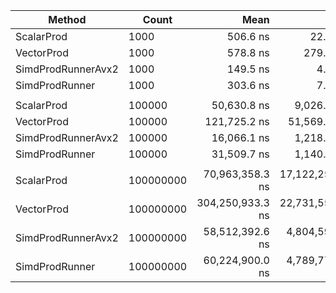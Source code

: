 ﻿|             Method |     Count |             Mean |            Error |          StdDev | Ratio | RatioSD |    Gen 0 |    Gen 1 |    Gen 2 |     Allocated |
|------------------- |---------- |-----------------:|-----------------:|----------------:|------:|--------:|---------:|---------:|---------:|--------------:|
|         ScalarProd |      1000 |         506.6 ns |         22.41 ns |         1.23 ns |  3.39 |    0.01 |   0.0019 |        - |        - |          32 B |
|         VectorProd |      1000 |         578.8 ns |        279.30 ns |        15.31 ns |  3.87 |    0.10 |   0.4807 |        - |        - |       8,056 B |
| SimdProdRunnerAvx2 |      1000 |         149.5 ns |          4.15 ns |         0.23 ns |  1.00 |    0.00 |   0.0019 |        - |        - |          32 B |
|     SimdProdRunner |      1000 |         303.6 ns |          7.09 ns |         0.39 ns |  2.03 |    0.00 |   0.0019 |        - |        - |          32 B |
|                    |           |                  |                  |                 |       |         |          |          |          |               |
|         ScalarProd |    100000 |      50,630.8 ns |      9,026.57 ns |       494.78 ns |  3.15 |    0.03 |        - |        - |        - |          32 B |
|         VectorProd |    100000 |     121,725.2 ns |     51,569.12 ns |     2,826.68 ns |  7.58 |    0.15 | 183.5938 | 183.4717 | 183.4717 |     800,117 B |
| SimdProdRunnerAvx2 |    100000 |      16,066.1 ns |      1,218.73 ns |        66.80 ns |  1.00 |    0.00 |        - |        - |        - |          32 B |
|     SimdProdRunner |    100000 |      31,509.7 ns |      1,140.52 ns |        62.52 ns |  1.96 |    0.01 |        - |        - |        - |          32 B |
|                    |           |                  |                  |                 |       |         |          |          |          |               |
|         ScalarProd | 100000000 |  70,963,358.3 ns | 17,122,252.81 ns |   938,528.45 ns |  1.21 |    0.01 |        - |        - |        - |         688 B |
|         VectorProd | 100000000 | 304,250,933.3 ns | 22,731,553.88 ns | 1,245,993.17 ns |  5.20 |    0.02 |        - |        - |        - | 800,000,440 B |
| SimdProdRunnerAvx2 | 100000000 |  58,512,392.6 ns |  4,804,598.15 ns |   263,356.24 ns |  1.00 |    0.00 |        - |        - |        - |          85 B |
|     SimdProdRunner | 100000000 |  60,224,900.0 ns |  4,789,774.26 ns |   262,543.69 ns |  1.03 |    0.01 |        - |        - |        - |          85 B |